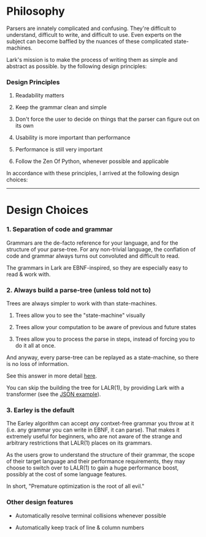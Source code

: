 # Philosophy

Parsers are innately complicated and confusing. They're difficult to understand, difficult to write, and difficult to use. Even experts on the subject can become baffled by the nuances of these complicated state-machines.

Lark's mission is to make the process of writing them as simple and abstract as possible. by the following design principles:

### Design Principles

1. Readability matters

2. Keep the grammar clean and simple

2. Don't force the user to decide on things that the parser can figure out on its own

4. Usability is more important than performance

5. Performance is still very important

6. Follow the Zen Of Python, whenever possible and applicable


In accordance with these principles, I arrived at the following design choices:

-----------

# Design Choices

### 1. Separation of code and grammar

Grammars are the de-facto reference for your language, and for the structure of your parse-tree. For any non-trivial language, the conflation of code and grammar always turns out convoluted and difficult to read. 

The grammars in Lark are EBNF-inspired, so they are especially easy to read & work with.

### 2. Always build a parse-tree (unless told not to)

Trees are always simpler to work with than state-machines.

1. Trees allow you to see the "state-machine" visually

2. Trees allow your computation to be aware of previous and future states

3. Trees allow you to process the parse in steps, instead of forcing you to do it all at once.

And anyway, every parse-tree can be replayed as a state-machine, so there is no loss of information.

See this answer in more detail [here](https://github.com/erezsh/lark/issues/4).

You can skip the building the tree for LALR(1), by providing Lark with a transformer (see the [JSON example](https://github.com/erezsh/lark/blob/master/examples/json_parser.py)).

### 3. Earley is the default

The Earley algorithm can accept *any* contxet-free grammar you throw at it (i.e. any grammar you can write in EBNF, it can parse). That makes it extremely useful for beginners, who are not aware of the strange and arbitrary restrictions that LALR(1) places on its grammars.

As the users grow to understand the structure of their grammar, the scope of their target language and their performance requirements, they may choose to switch over to LALR(1) to gain a huge performance boost, possibly at the cost of some language features. 

In short, "Premature optimization is the root of all evil."

### Other design features

- Automatically resolve terminal collisions whenever possible

- Automatically keep track of line & column numbers
                                                                                  